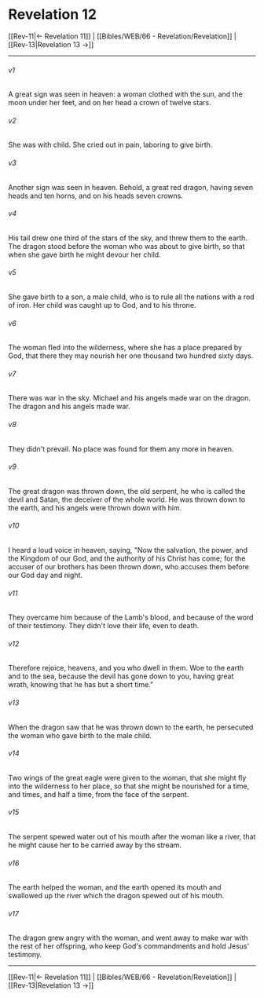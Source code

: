 # Revelation 12

[[Rev-11|← Revelation 11]] | [[Bibles/WEB/66 - Revelation/Revelation]] | [[Rev-13|Revelation 13 →]]
***



###### v1 
A great sign was seen in heaven: a woman clothed with the sun, and the moon under her feet, and on her head a crown of twelve stars. 

###### v2 
She was with child. She cried out in pain, laboring to give birth. 

###### v3 
Another sign was seen in heaven. Behold, a great red dragon, having seven heads and ten horns, and on his heads seven crowns. 

###### v4 
His tail drew one third of the stars of the sky, and threw them to the earth. The dragon stood before the woman who was about to give birth, so that when she gave birth he might devour her child. 

###### v5 
She gave birth to a son, a male child, who is to rule all the nations with a rod of iron. Her child was caught up to God, and to his throne. 

###### v6 
The woman fled into the wilderness, where she has a place prepared by God, that there they may nourish her one thousand two hundred sixty days. 

###### v7 
There was war in the sky. Michael and his angels made war on the dragon. The dragon and his angels made war. 

###### v8 
They didn't prevail. No place was found for them any more in heaven. 

###### v9 
The great dragon was thrown down, the old serpent, he who is called the devil and Satan, the deceiver of the whole world. He was thrown down to the earth, and his angels were thrown down with him. 

###### v10 
I heard a loud voice in heaven, saying, "Now the salvation, the power, and the Kingdom of our God, and the authority of his Christ has come; for the accuser of our brothers has been thrown down, who accuses them before our God day and night. 

###### v11 
They overcame him because of the Lamb's blood, and because of the word of their testimony. They didn't love their life, even to death. 

###### v12 
Therefore rejoice, heavens, and you who dwell in them. Woe to the earth and to the sea, because the devil has gone down to you, having great wrath, knowing that he has but a short time." 

###### v13 
When the dragon saw that he was thrown down to the earth, he persecuted the woman who gave birth to the male child. 

###### v14 
Two wings of the great eagle were given to the woman, that she might fly into the wilderness to her place, so that she might be nourished for a time, and times, and half a time, from the face of the serpent. 

###### v15 
The serpent spewed water out of his mouth after the woman like a river, that he might cause her to be carried away by the stream. 

###### v16 
The earth helped the woman, and the earth opened its mouth and swallowed up the river which the dragon spewed out of his mouth. 

###### v17 
The dragon grew angry with the woman, and went away to make war with the rest of her offspring, who keep God's commandments and hold Jesus' testimony.

***
[[Rev-11|← Revelation 11]] | [[Bibles/WEB/66 - Revelation/Revelation]] | [[Rev-13|Revelation 13 →]]
